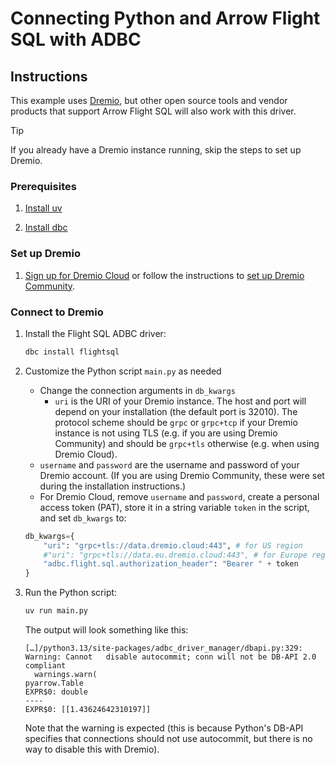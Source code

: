 <!--
Copyright 2025 Columnar Technologies Inc.

Licensed under the Apache License, Version 2.0 (the "License");
you may not use this file except in compliance with the License.
You may obtain a copy of the License at

    http://www.apache.org/licenses/LICENSE-2.0

Unless required by applicable law or agreed to in writing, software
distributed under the License is distributed on an "AS IS" BASIS,
WITHOUT WARRANTIES OR CONDITIONS OF ANY KIND, either express or implied.
See the License for the specific language governing permissions and
limitations under the License.
-->

# Connecting Python and Arrow Flight SQL with ADBC

## Instructions

This example uses [Dremio](https://www.dremio.com/), but other open source tools and vendor products that support Arrow Flight SQL will also work with this driver.

> [!TIP]
> If you already have a Dremio instance running, skip the steps to set up Dremio.

### Prerequisites

1. [Install uv](https://docs.astral.sh/uv/getting-started/installation/)

1. [Install dbc](https://docs.columnar.tech/dbc/getting_started/installation/)

### Set up Dremio

1. [Sign up for Dremio Cloud](https://www.dremio.com/) or follow the instructions to [set up Dremio Community](https://docs.dremio.com/current/get-started/docker/).

### Connect to Dremio

1. Install the Flight SQL ADBC driver:

   ```sh
   dbc install flightsql
   ```

1. Customize the Python script `main.py` as needed
   - Change the connection arguments in `db_kwargs`
     - `uri` is the URI of your Dremio instance. The host and port will depend on your installation (the default port is 32010). The protocol scheme should be `grpc` or `grpc+tcp` if your Dremio instance is not using TLS (e.g. if you are using Dremio Community) and should be `grpc+tls` otherwise (e.g. when using Dremio Cloud).
   - `username` and `password` are the username and password of your Dremio account.
     (If you are using Dremio Community, these were set during the installation instructions.)
   - For Dremio Cloud, remove `username` and `password`, create a personal access token (PAT), store it in a string variable `token` in the script, and set `db_kwargs` to:

    ```python
    db_kwargs={
        "uri": "grpc+tls://data.dremio.cloud:443", # for US region
        #"uri": "grpc+tls://data.eu.dremio.cloud:443", # for Europe region
        "adbc.flight.sql.authorization_header": "Bearer " + token
    }
    ```

1. Run the Python script:

   ```sh
   uv run main.py
   ```

   The output will look something like this:

   ```
   […]/python3.13/site-packages/adbc_driver_manager/dbapi.py:329: Warning: Cannot   disable autocommit; conn will not be DB-API 2.0 compliant
     warnings.warn(
   pyarrow.Table
   EXPR$0: double
   ----
   EXPR$0: [[1.43624642310197]]
   ```

   Note that the warning is expected (this is because Python's DB-API specifies that connections should not use autocommit, but there is no way to disable this with Dremio).
